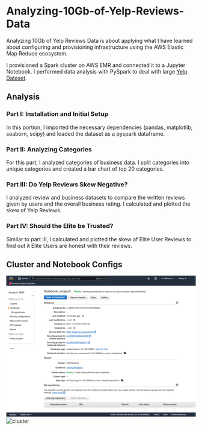 # Analyzing-10Gb-of-Yelp-Reviews-Data

Analyzing 10Gb of Yelp Reviews Data is about applying what I have learned about configuring and provisioning infrastructure using the AWS Elastic Map Reduce ecosystem.

I provisioned a Spark cluster on AWS EMR and connected it to a Jupyter Notebook. I performed data analysis with PySpark to deal with large [Yelp Dataset](https://www.kaggle.com/yelp-dataset/yelp-dataset). 

## Analysis
### Part I: Installation and Initial Setup
In this portion, I imported the necessary dependencies (pandas, matplotlib, seaborn, scipy) and loaded the dataset as a pyspark dataframe.
### Part II: Analyzing Categories
For this part, I analyzed categories of business data. I split categories into unique categories and created a bar chart of top 20 categories.
### Part III: Do Yelp Reviews Skew Negative?
I analyzed review and business datasets to compare the written reviews given by users and the overall business rating. I calculated and plotted the skew of Yelp Reviews.
### Part IV: Should the Elite be Trusted?
Similar to part III, I calculated and plotted the skew of Elite User Reviews to find out it Elite Users are honest with their reviews.
## Cluster and Notebook Configs
![notebook](project02/assests/cluster_configuration.png)
![cluster](project02/assets/notebook_configuration.png)
